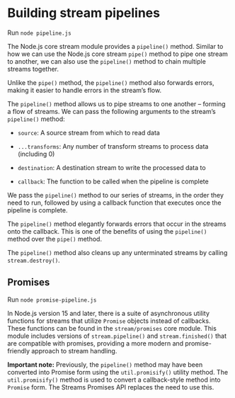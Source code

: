 # Building stream pipelines

Run `node pipeline.js`

The Node.js core stream module provides a `pipeline()` method. Similar to how we can use the
Node.js core stream `pipe()` method to pipe one stream to another, we can also use the `pipeline()`
method to chain multiple streams together.

Unlike the `pipe()` method, the `pipeline()` method also forwards errors, making it easier to
handle errors in the stream’s flow.

The `pipeline()` method allows us to pipe streams to one another – forming a flow of streams.
We can pass the following arguments to the stream’s `pipeline()` method:

- `source`: A source stream from which to read data

- `...transforms`: Any number of transform streams to process data (including 0)

- `destination`: A destination stream to write the processed data to

- `callback`: The function to be called when the pipeline is complete

We pass the `pipeline()` method to our series of streams, in the order they need to run, followed
by using a callback function that executes once the pipeline is complete.

The `pipeline()` method elegantly forwards errors that occur in the streams onto the callback. This
is one of the benefits of using the `pipeline()` method over the `pipe()` method.

The `pipeline()` method also cleans up any unterminated streams by calling `stream.destroy()`.

## Promises

Run `node promise-pipeline.js`

In Node.js version 15 and later, there is a suite of asynchronous utility functions for streams that utilize
`Promise` objects instead of callbacks. These functions can be found in the `stream/promises` core
module. This module includes versions of `stream.pipeline()` and `stream.finished()` that are
compatible with promises, providing a more modern and promise-friendly approach to stream handling.

**Important note:**
Previously, the `pipeline()` method may have been converted into Promise form using
the `util.promisify()` utility method. The `util.promisify()` method is used to
convert a callback-style method into `Promise` form. The Streams Promises API replaces the
need to use this.
